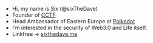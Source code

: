 - Hi, my name is Six (@sixTheDave)
- Founder of [CCTF](https://cryptoctf.org/)
- Head Ambassador of Eastern Europe at [Polkadot](https://polkadot.network/)
- I’m interested in the security of Web3.0 and Life itself.
- Linkfree -> [sixthedave.me](https://sixthedave.me)
